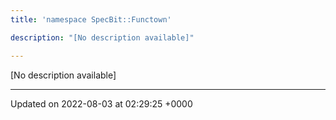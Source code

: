 ```yaml
---
title: 'namespace SpecBit::Functown'

description: "[No description available]"

---
```







[No description available]






-------------------------------

Updated on 2022-08-03 at 02:29:25 +0000